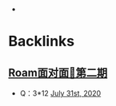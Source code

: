 - 

# Backlinks
## [Roam面对面🍜第二期](<Roam面对面🍜第二期.md>)
- Q：3*12 [July 31st, 2020](<July 31st, 2020.md>)

